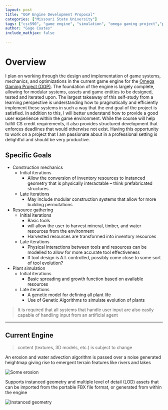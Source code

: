 ```yaml
---
layout: post
title: "OGP Engine Development Proposal"
categories: ["Missouri State University"]
tags: ["csc590", "game engine", "simulation", "omega gaming project","proposal"]
author: "Gage Coates"
include_mathjax: false

---
```


# Overview
I plan on working through the design and implementation of game systems, mechanics, and optimizations in the current game engine for the [Omega Gaming Project (OGP)](https://www.omega-gaming-project.org). The foundation of the engine is largely complete, allowing for modular systems, assets and game entities to be designed, tested and iterated upon. The largest takeaway of this self-study from a learning perspective is understanding how to pragmatically and efficiently implement these systems in such a way that the end goal of the project is satisfied. In addition to this, I will better understand how to provide a good user experience within the game environment. While the course will help fulfill CS credit requirements, it also provides structured development that enforces deadlines that would otherwise not exist. Having this opportunity to work on a project that I am passionate about in a professional setting is delightful and should be very productive.

## Specific Goals

* Construction mechanics
  *	Initial iterations
    * Allow the conversion of inventory resources to instanced geometry that is physically interactable – think prefabricated structures
  *	Late iterations 
    * May include modular construction systems that allow for more building permutations
* Resource gathering
  *	Initial iterations
    * Basic tools
    * will allow the user to harvest mineral, timber, and water resources from the environment
    * Harvested resources are transformed into inventory resources
  * Late iterations
    * Physical interactions between tools and resources can be modelled to allow for more accurate tool effectiveness
    * If tool design is A.I. controlled, possibly come close to some sort of tool evolution?
* Plant simulation
  * Initial iterations
    * Basic spreading and growth function based on available resources
  * Late iterations
    * A genetic model for defining all plant life
    * Use of Genetic Algorithms to simulate evolution of plants

<blockquote> 
It is required that all systems that handle user input are also easily capable of handling input from an artificial agent
</blockquote>

___

## Current Engine

<blockquote> 
content (textures, 3D models, etc.) is subject to change
</blockquote>

An erosion and water advection algorithm is passed over a noise generated heightmap giving rise to emergent terrain features like rivers and lakes

![Some erosion](https://www.omega-gaming-project.org/img/screenshot0.jpg)

Supports instanced geometry and multiple level of detail (LOD) assets that can be imported from the portable FBX file format, or generated from within the engine

![Instanced geometry](https://www.omega-gaming-project.org/img/screenshot7.jpg)
